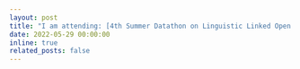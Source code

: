 ```yaml
---
layout: post
title: "I am attending: [4th Summer Datathon on Linguistic Linked Open Data (SD-LLOD-22)](/blog/2022/qichwabase/)"
date: 2022-05-29 00:00:00
inline: true
related_posts: false
---
```


